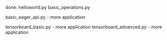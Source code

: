 done:
helloworld.py
basic_operations.py

basic_eager_api.py      - more application


tensorboard_basic.py    - more application
tensorboard_advanced.py - more application


